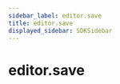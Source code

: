 ```yaml
---
sidebar_label: editor.save
title: editor.save
displayed_sidebar: SDKSidebar
--- 
```



# editor.save

